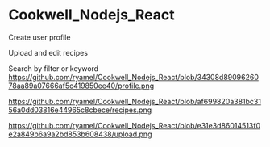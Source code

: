 # Cookwell_Nodejs_React

Create user profile

Upload and edit recipes

Search by filter or keyword
https://github.com/ryamel/Cookwell_Nodejs_React/blob/34308d8909626078aa89a07666af5c419850ee40/profile.png

https://github.com/ryamel/Cookwell_Nodejs_React/blob/af699820a381bc3156a0dd03816e44965c8cbece/recipes.png

https://github.com/ryamel/Cookwell_Nodejs_React/blob/e31e3d86014513f0e2a849b6a9a2bd853b608438/upload.png
